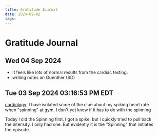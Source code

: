 ```yaml
---
title: Gratitude Journal
date: 2024-09-02
tags: 
---
```

# Gratitude Journal
##  Wed 04 Sep 2024 
- It feels like lots of normal results from the cardiac testing.
- writing notes on Guenther (SD)
## Tue 03 Sep 2024 03:16:53 PM EDT 
[cardiology](cardiology.md): I have isolated some of the clue about my spiking heart rate when "spinning" at gym. I don't yet know if it has to do with the spinning

Today I did the Spinning first. I got a spike, but I quickly tried to pull back the intensity. I only had one. But evidently it is the "Spinning" that initiates the episode. 
